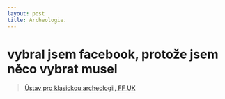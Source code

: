 ```yaml
---
layout: post
title: Archeologie.
---
```



# vybral jsem facebook, protože jsem něco vybrat musel #

<div id="fb-root"></div>
<script>(function(d, s, id) {
  var js, fjs = d.getElementsByTagName(s)[0];
  if (d.getElementById(id)) return;
  js = d.createElement(s); js.id = id;
  js.src = "//connect.facebook.net/cs_CZ/sdk.js#xfbml=1&version=v2.5";
  fjs.parentNode.insertBefore(js, fjs);
}(document, 'script', 'facebook-jssdk'));</script>

<div class="fb-page" data-href="https://www.facebook.com/KlasickaArcheologieFFUK" data-tabs="timeline" data-width="500" data-height="360" data-small-header="false" data-adapt-container-width="true" data-hide-cover="false" data-show-facepile="true"><div class="fb-xfbml-parse-ignore"><blockquote cite="https://www.facebook.com/KlasickaArcheologieFFUK"><a href="https://www.facebook.com/KlasickaArcheologieFFUK">Ústav pro klasickou archeologii, FF UK</a></blockquote></div></div>
